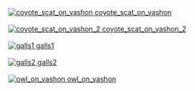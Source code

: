 <a href="coyote_scat_on_vashon.jpg">
    <img src="thumbs/coyote_scat_on_vashon.jpg" alt="coyote_scat_on_vashon"/>
    coyote_scat_on_vashon
    <br>
</a>
<br>
<a href="coyote_scat_on_vashon_2.jpg">
    <img src="thumbs/coyote_scat_on_vashon_2.jpg" alt="coyote_scat_on_vashon_2"/>
    coyote_scat_on_vashon_2
    <br>
</a>
<br>
<a href="galls1.jpg">
    <img src="thumbs/galls1.jpg" alt="galls1"/>
    galls1
    <br>
</a>
<br>
<a href="galls2.jpg">
    <img src="thumbs/galls2.jpg" alt="galls2"/>
    galls2
    <br>
</a>
<br>
<a href="owl_on_vashon.jpg">
    <img src="thumbs/owl_on_vashon.jpg" alt="owl_on_vashon"/>
    owl_on_vashon
    <br>
</a>
<br>

